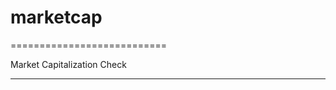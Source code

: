 # marketcap

===========================

Market Capitalization Check

---------------------------

